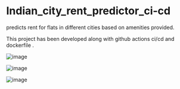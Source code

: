 # Indian_city_rent_predictor_ci-cd
predicts rent for flats in different cities based on amenities provided.


This project has been developed along with github actions ci/cd and dockerfile .


![image](https://user-images.githubusercontent.com/73159496/212893473-2adbf030-3a47-473f-8a8f-4477b435fbbd.png)


![image](https://user-images.githubusercontent.com/73159496/212893674-74eff969-760f-4de4-8a10-04c9cdd75cc2.png)


![image](https://user-images.githubusercontent.com/73159496/212893767-150513b4-9e15-45a2-8a23-14d93ee8f68b.png)


